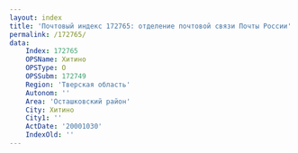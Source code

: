 ```yaml
---
layout: index
title: 'Почтовый индекс 172765: отделение почтовой связи Почты России'
permalink: /172765/
data:
    Index: 172765
    OPSName: Хитино
    OPSType: О
    OPSSubm: 172749
    Region: 'Тверская область'
    Autonom: ''
    Area: 'Осташковский район'
    City: Хитино
    City1: ''
    ActDate: '20001030'
    IndexOld: ''
---
```

